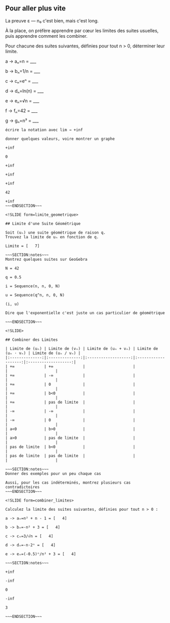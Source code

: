 <!SLIDE form=usual_limits>

## Pour aller plus vite

La preuve ε — n₀ c'est bien, mais c'est long.

À la place, on préfère apprendre par cœur les
limites des suites usuelles, puis apprendre
comment les combiner.

Pour chacune des suites suivantes, définies pour tout
n > 0, déterminer leur limite.

a -> aₙ=n = ___

b -> bₙ=1/n = ___

c -> cₙ=eⁿ = ___

d -> dₙ=ln(n) = ___

e -> eₙ=√n = ___

f -> fₙ=42 = ___

g -> gₙ=n³ = ___

~~~SECTION:notes~~~
écrire la notation avec lim → +inf

donner quelques valeurs, voire montrer un graphe

+inf

0

+inf

+inf

+inf

42

+inf
~~~ENDSECTION~~~

<!SLIDE form=limite_geometrique>

## Limite d'une Suite Géométrique

Soit (uₙ) une suite géométrique de raison q.
Trouvez la limite de uₙ en fonction de q.

Limite = [   7]

~~~SECTION:notes~~~
Montrez quelques suites sur GeoGebra

N = 42

q = 0.5

i = Sequence(n, n, 0, N)

u = Sequence(q^n, n, 0, N)

(i, u)

Dire que l'exponentielle c'est juste un cas particulier de géométrique

~~~ENDSECTION~~~

<!SLIDE>

## Combiner des Limites

| Limite de (uₙ) | Limite de (vₙ) | Limite de (uₙ + vₙ) | Limite de (uₙ · vₙ) | Limite de (uₙ / vₙ) |
|:--------------:|:--------------:|:-------------------:|:-------------------:|:-------------------:|
| +∞             | +∞             |                     |                     |                     |
| +∞             | -∞             |                     |                     |                     |
| +∞             | 0              |                     |                     |                     |
| +∞             | b<0            |                     |                     |                     |
| +∞             | pas de limite  |                     |                     |                     |
| -∞             | -∞             |                     |                     |                     |
| -∞             | 0              |                     |                     |                     |
| a<0            | b>0            |                     |                     |                     |
| a>0            | pas de limite  |                     |                     |                     |
| pas de limite  | b<0            |                     |                     |                     |
| pas de limite  | pas de limite  |                     |                     |                     |

~~~SECTION:notes~~~
Donner des exemples pour un peu chaque cas

Aussi, pour les cas indéterminés, montrez plusieurs cas contradictoires
~~~ENDSECTION~~~

<!SLIDE form=combiner_limites>

Calculez la limite des suites suivantes, définies pour tout n > 0 :

a -> aₙ=n² + n - 1 = [   4]

b -> bₙ=-n² + 3 = [   4]

c -> cₙ=3/√n = [   4]

d -> dₙ=-n·2ⁿ = [   4]

e -> eₙ=(-0.5)ⁿ/n² + 3 = [   4]

~~~SECTION:notes~~~

+inf

-inf

0

-inf

3

~~~ENDSECTION~~~
